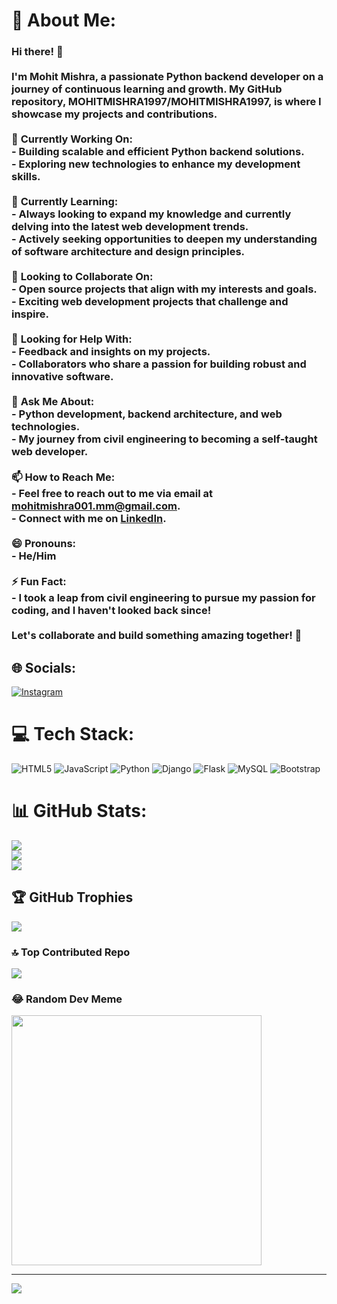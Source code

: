 # 💫 About Me:
### Hi there! 👋<br><br>I'm Mohit Mishra, a passionate Python backend developer on a journey of continuous learning and growth. My GitHub repository, **MOHITMISHRA1997/MOHITMISHRA1997**, is where I showcase my projects and contributions.<br><br>🔭 **Currently Working On:**<br>- Building scalable and efficient Python backend solutions.<br>- Exploring new technologies to enhance my development skills.<br><br>🌱 **Currently Learning:**<br>- Always looking to expand my knowledge and currently delving into the latest web development trends.<br>- Actively seeking opportunities to deepen my understanding of software architecture and design principles.<br><br>👯 **Looking to Collaborate On:**<br>- Open source projects that align with my interests and goals.<br>- Exciting web development projects that challenge and inspire.<br><br>🤔 **Looking for Help With:**<br>- Feedback and insights on my projects.<br>- Collaborators who share a passion for building robust and innovative software.<br><br>💬 **Ask Me About:**<br>- Python development, backend architecture, and web technologies.<br>- My journey from civil engineering to becoming a self-taught web developer.<br><br>📫 **How to Reach Me:**<br>- Feel free to reach out to me via email at mohitmishra001.mm@gmail.com.<br>- Connect with me on [LinkedIn](https://www.linkedin.com/in/yourlinkedinprofile).<br><br>😄 **Pronouns:**<br>- He/Him<br><br>⚡ **Fun Fact:**<br>- I took a leap from civil engineering to pursue my passion for coding, and I haven't looked back since!<br><br>Let's collaborate and build something amazing together! 🚀<br>


## 🌐 Socials:
[![Instagram](https://img.shields.io/badge/Instagram-%23E4405F.svg?logo=Instagram&logoColor=white)](https://instagram.com/mohit_.mishra) 

# 💻 Tech Stack:
![HTML5](https://img.shields.io/badge/html5-%23E34F26.svg?style=for-the-badge&logo=html5&logoColor=white) ![JavaScript](https://img.shields.io/badge/javascript-%23323330.svg?style=for-the-badge&logo=javascript&logoColor=%23F7DF1E) ![Python](https://img.shields.io/badge/python-3670A0?style=for-the-badge&logo=python&logoColor=ffdd54) ![Django](https://img.shields.io/badge/django-%23092E20.svg?style=for-the-badge&logo=django&logoColor=white) ![Flask](https://img.shields.io/badge/flask-%23000.svg?style=for-the-badge&logo=flask&logoColor=white) ![MySQL](https://img.shields.io/badge/mysql-%2300000f.svg?style=for-the-badge&logo=mysql&logoColor=white) ![Bootstrap](https://img.shields.io/badge/bootstrap-%238511FA.svg?style=for-the-badge&logo=bootstrap&logoColor=white)
# 📊 GitHub Stats:
![](https://github-readme-stats.vercel.app/api?username=MOHITMISHRA1997&theme=dark&hide_border=false&include_all_commits=true&count_private=false)<br/>
![](https://github-readme-streak-stats.herokuapp.com/?user=MOHITMISHRA1997&theme=dark&hide_border=false)<br/>
![](https://github-readme-stats.vercel.app/api/top-langs/?username=MOHITMISHRA1997&theme=dark&hide_border=false&include_all_commits=true&count_private=false&layout=compact)

## 🏆 GitHub Trophies
![](https://github-profile-trophy.vercel.app/?username=MOHITMISHRA1997&theme=radical&no-frame=false&no-bg=false&margin-w=4)

### 🔝 Top Contributed Repo
![](https://github-contributor-stats.vercel.app/api?username=MOHITMISHRA1997&limit=5&theme=dark&combine_all_yearly_contributions=true)

### 😂 Random Dev Meme
<img src='https://randommeme-five.vercel.app/' style="height: 400px;"/>

---
[![](https://visitcount.itsvg.in/api?id=MOHITMISHRA1997&icon=0&color=0)](https://visitcount.itsvg.in)

<!-- Proudly created with GPRM ( https://gprm.itsvg.in ) -->
